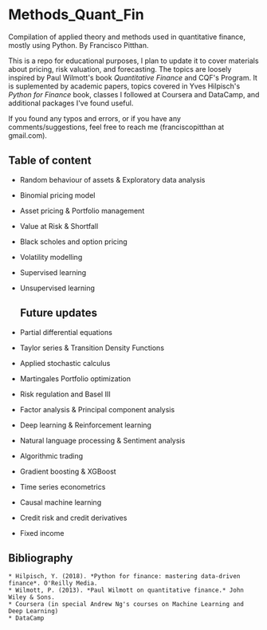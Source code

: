 # Methods_Quant_Fin
 
  Compilation of applied theory and methods used in quantitative finance, mostly using Python. By Francisco Pitthan.

  This is a repo for educational purposes, I plan to update it to cover materials about pricing, risk valuation, and forecasting. The topics are loosely inspired by Paul Wilmott's book *Quantitative Finance* and CQF's Program. It is suplemented by academic papers, topics covered in Yves Hilpisch's *Python for Finance* book, classes I followed at Coursera and DataCamp, and additional packages I've found useful.

  If you found any typos and errors, or if you have any comments/suggestions, feel free to reach me (franciscopitthan at gmail.com).

  ## Table of content

* Random behaviour of assets & Exploratory data analysis
* Binomial pricing model
* Asset pricing & Portfolio management

* Value at Risk & Shortfall
* Black scholes and option pricing
* Volatility modelling
* Supervised learning
* Unsupervised learning


  ## Future updates

* Partial differential equations
* Taylor series & Transition Density Functions
* Applied stochastic calculus
* Martingales
  Portfolio optimization
* Risk regulation and Basel III
* Factor analysis & Principal component analysis
* Deep learning & Reinforcement learning
* Natural language processing & Sentiment analysis
* Algorithmic trading
* Gradient boosting & XGBoost
* Time series econometrics
* Causal machine learning
* Credit risk and credit derivatives
* Fixed income


## Bibliography

    * Hilpisch, Y. (2018). *Python for finance: mastering data-driven finance*. O'Reilly Media.
    * Wilmott, P. (2013). *Paul Wilmott on quantitative finance.* John Wiley & Sons.
    * Coursera (in special Andrew Ng's courses on Machine Learning and Deep Learning) 
    * DataCamp






  
